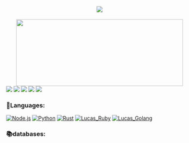   <h1 align="center"> <a href="https://www.linkedin.com/in/RealLuccas"><img src="https://readme-typing-svg.herokuapp.com?font=EB+Garamond&size=40&duration=4850&color=F6F731&center=true&width=1050&height=100&lines=Welcome+to+my+github!;My+name+is+Lucas;I'm+a+backend+developer"></a> </h1>
<div align="center">
 <a href="https://www.linkedin.com/in/RealLuccas"> <img height="180em" width="450em" src="https://github-readme-stats.vercel.app/api/top-langs/?username=2004Lucas&layout=compact&langs_count=16&theme=chartreuse-dark"/></a>
</div>

<div> 
  <a href="https://www.instagram.com/real_lucc4s/" target="_blank"><img src="https://img.shields.io/badge/-Instagram-%23E4405F?style=for-the-badge&logo=instagram&logoColor=white" target="_blank"></a>
 	<a href="https://www.twitch.tv/developer_br" target="_blank"><img src="https://img.shields.io/badge/Twitch-9146FF?style=for-the-badge&logo=twitch&logoColor=white" target="_blank"></a>
 <a href="https://linktr.ee/realluccas" target="_blank"><img src="https://img.shields.io/badge/Linktree-1c6000?style=for-the-badge&logo=linktree&logoColor=blue" target="_blank"></a> 
  <a href = "mailto:lucasoflimasilva@gmail.com"><img src="https://img.shields.io/badge/-Gmail-%23333?style=for-the-badge&logo=gmail&logoColor=white" target="_blank"></a>
  <a href="https://www.linkedin.com/in/RealLuccas" target="_blank"><img src="https://img.shields.io/badge/-LinkedIn-%230077B5?style=for-the-badge&logo=linkedin&logoColor=white" target="_blank"></a> 
 

 
</div>

### 📜Languages:
  <p>
   <a href="https://www.linkedin.com/in/RealLuccas"> <img alt="Node.js" src="https://img.shields.io/badge/Node.js-43853D.svg?logo=node.js&logoColor=white"></a>
   <a href="https://www.linkedin.com/in/RealLuccas"> <img alt="Python" src="https://img.shields.io/badge/Python-14354C.svg?logo=python&logoColor=white"></a>
   <a href="https://www.linkedin.com/in/RealLuccas"> <img alt="Rust" src="https://img.shields.io/badge/Rust-2a2321.svg?logo=Rust&logoColor=white"></a>
   <a href="https://www.linkedin.com/in/RealLuccas"> <img alt="Lucas_Ruby" src="https://img.shields.io/badge/Ruby-CC342D.svg?logo=ruby&logoColor=white"></a>
   <a href="https://www.linkedin.com/in/RealLuccas"> <img alt="Lucas_Golang" src="https://img.shields.io/badge/Golang-12354C.svg?logo=go&logoColor=white"></a>
  <p/> 
 
 ### 📚databases:
